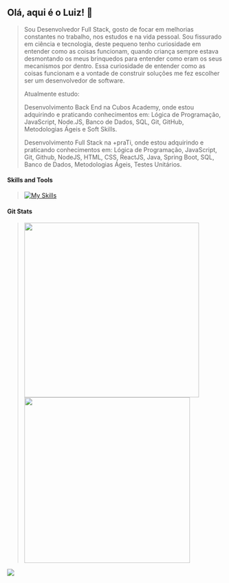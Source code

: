 ## Olá, aqui é o Luiz! 👋

> Sou Desenvolvedor Full Stack, gosto de focar em melhorias constantes no trabalho, nos estudos e na vida pessoal. Sou fissurado em ciência e tecnologia, deste pequeno tenho curiosidade em entender como as coisas funcionam, quando criança sempre estava desmontando os meus brinquedos para entender como eram os seus mecanismos por dentro. Essa curiosidade de entender como as coisas funcionam e a vontade de construir soluções me fez escolher ser um desenvolvedor de software.
>
> Atualmente estudo:
>
> Desenvolvimento Back End na Cubos Academy, onde estou adquirindo e praticando conhecimentos em: 
Lógica de Programação, JavaScript, Node.JS, Banco de Dados, SQL, Git, GitHub, Metodologias Ágeis e Soft Skills.
>
> Desenvolvimento Full Stack na +praTi, onde estou adquirindo e praticando conhecimentos em: 
Lógica de Programação, JavaScript, Git, Github, NodeJS, HTML, CSS, ReactJS, Java, Spring Boot, SQL, Banco de Dados, Metodologias Ágeis, Testes Unitários.

#### Skills and Tools
> [![My Skills](https://skillicons.dev/icons?i=js,nodejs,java,spring,react,html,css,mysql,postgres,vscode,git,github,linux)](https://skillicons.dev)

#### Git Stats

> <p float="left">
>  <img src="https://github-readme-streak-stats.herokuapp.com/?user=luiznslobato&theme=dark&date_format=j%20M%5B%20Y%5D&currStreakLabel=6FDA44&fire=6FDA44&ring=6FDA44" width=406" />
>  <img src="https://github-readme-stats.vercel.app/api?username=luiznslobato&title_color=6FDA44&text_color=FFFFFF&show_icons=true&icon_color=6FDA44&include_all_commits=true&count_private=true&theme=dark" width="385" />
</p>

[![](https://visitcount.itsvg.in/api?id=luiznslobato&icon=0&color=0)](https://visitcount.itsvg.in)
